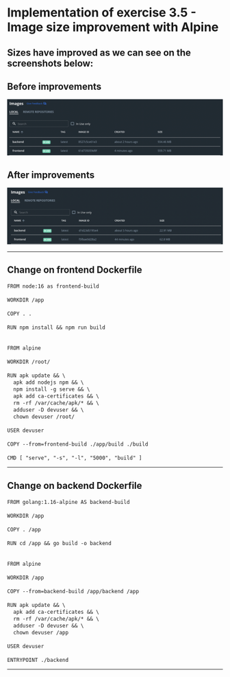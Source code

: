 # Implementation of exercise 3.5 - Image size improvement with Alpine

## Sizes have improved as we can see on the screenshots below:

## Before improvements
![before](./before.png)
## After improvements
![after](./after.png)
___

## Change on __frontend__ Dockerfile
```docker
FROM node:16 as frontend-build

WORKDIR /app

COPY . .

RUN npm install && npm run build


FROM alpine

WORKDIR /root/

RUN apk update && \
  apk add nodejs npm && \
  npm install -g serve && \
  apk add ca-certificates && \
  rm -rf /var/cache/apk/* && \
  adduser -D devuser && \
  chown devuser /root/

USER devuser

COPY --from=frontend-build ./app/build ./build

CMD [ "serve", "-s", "-l", "5000", "build" ]
```
___
## Change on __backend__ Dockerfile

```docker
FROM golang:1.16-alpine AS backend-build

WORKDIR /app

COPY . /app

RUN cd /app && go build -o backend


FROM alpine

WORKDIR /app

COPY --from=backend-build /app/backend /app

RUN apk update && \
  apk add ca-certificates && \
  rm -rf /var/cache/apk/* && \
  adduser -D devuser && \
  chown devuser /app

USER devuser

ENTRYPOINT ./backend
```
___
